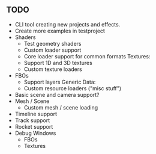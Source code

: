 
## TODO

- CLI tool creating new projects and effects.
- Create more examples in testproject
- Shaders
  - Test geometry shaders
  - Custom loader support
  - Core loader support for common formats
Textures:
  - Support 1D and 3D textures
  - Custom texture loaders
- FBOs
  - Support layers
Generic Data:
  - Custom resource loaders ("misc stuff")
- Basic scene and camera support?
- Mesh / Scene
  - Custom mesh / scene loading
- Timeline support
- Track support
- Rocket support
- Debug Windows
  - FBOs
  - Textures
